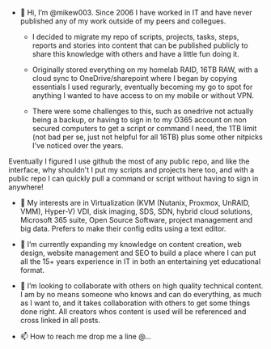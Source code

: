 - 👋 Hi, I’m @mikew003. Since 2006 I have worked in IT and have never published any of my work outside of my peers and collegues.  
  - I decided to migrate my repo of scripts, projects, tasks, steps, reports and stories into content that can be published publicly to share this knowledge with others and have a little fun doing it.  

  - Originally stored everything on my homelab RAID, 16TB RAW, with a cloud sync to OneDrive/sharepoint where I began by copying essentials I used regurarly, eventually becoming my go to spot for anything I wanted to have access to on my mobile or without VPN.  
  - There were some challenges to this, such as onedrive not actually being a backup, or having to sign in to my O365 account on non secured computers to get a script or command I need, the 1TB limit (not bad per se, just not helpful for all 16TB) plus some other nitpicks I've noticed over the years.  

Eventually I figured I use github the most of any public repo, and like the interface, why shouldn't I put my scripts and projects here too, and with a public repo I can quickly pull a command or script without having to sign in anywhere!

- 👀 My interests are in Virtualization (KVM (Nutanix, Proxmox, UnRAID, VMM), Hyper-V) VDI, disk imaging, SDS, SDN, hybrid cloud solutions, Microsoft 365 suite, Open Source Software, project management and big data.  Prefers to make their config edits using a text editor.    

- 🌱 I’m currently expanding my knowledge on content creation, web design, website management and SEO to build a place where I can put all the 15+ years experience in IT in both an entertaining yet educational format. 

- 💞️ I’m looking to collaborate with others on high quality technical content.  I am by no means someone who knows and can do everything, as much as I want to, and it takes collaboration with others to get some things done right.  All creators whos content is used will be referenced and cross linked in all posts.  
- 📫 How to reach me drop me a line @...

<!---
mikew003/mikew003 is a ✨ special ✨ repository because its `README.md` (this file) appears on your GitHub profile.
You can click the Preview link to take a look at your changes.
--->
